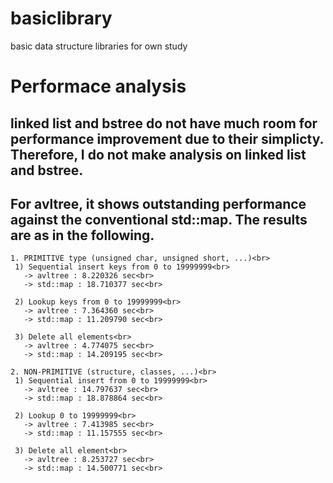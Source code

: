 # basiclibrary
basic data structure libraries for own study

# Performace analysis
## linked list and bstree do not have much room for performance improvement due to their simplicty. Therefore, I do not make analysis on linked list and bstree.<br>
## For avltree, it shows outstanding performance against the conventional std::map. The results are as in the following.<br>

    1. PRIMITIVE type (unsigned char, unsigned short, ...)<br>
     1) Sequential insert keys from 0 to 19999999<br>
       -> avltree : 8.220326 sec<br>
       -> std::map : 18.710377 sec<br>

     2) Lookup keys from 0 to 19999999<br>
       -> avltree : 7.364360 sec<br>
       -> std::map : 11.209790 sec<br>

     3) Delete all elements<br>
       -> avltree : 4.774075 sec<br>
       -> std::map : 14.209195 sec<br>

    2. NON-PRIMITIVE (structure, classes, ...)<br>
     1) Sequential insert from 0 to 19999999<br>
       -> avltree : 14.797637 sec<br>
       -> std::map : 18.878864 sec<br>

     2) Lookup 0 to 19999999<br>
       -> avltree : 7.413985 sec<br>
       -> std::map : 11.157555 sec<br>

     3) Delete all element<br>
       -> avltree : 8.253727 sec<br>
       -> std::map : 14.500771 sec<br>

